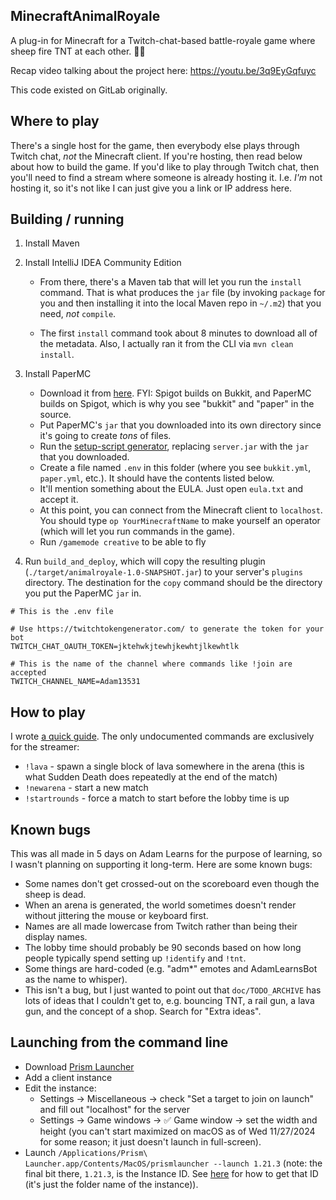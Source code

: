 ## MinecraftAnimalRoyale

A plug-in for Minecraft for a Twitch-chat-based battle-royale game where sheep fire TNT at each other. 🐑🧨

Recap video talking about the project here: https://youtu.be/3q9EyGqfuyc

This code existed on GitLab originally.

## Where to play

There's a single host for the game, then everybody else plays through Twitch chat, _not_ the Minecraft client. If you're hosting, then read below about how to build the game. If you'd like to play through Twitch chat, then you'll need to find a stream where someone is already hosting it. I.e. _I'm_ not hosting it, so it's not like I can just give you a link or IP address here.

## Building / running

1. Install Maven
1. Install IntelliJ IDEA Community Edition

   - From there, there's a Maven tab that will let you run the `install` command. That is what produces the `jar` file (by invoking `package` for you and then installing it into the local Maven repo in `~/.m2`) that you need, _not_ `compile`.

   - The first `install` command took about 8 minutes to download all of the metadata. Also, I actually ran it from the CLI via `mvn clean install`.

1. Install PaperMC

   - Download it from [here](https://papermc.io/downloads/paper). FYI: Spigot builds on Bukkit, and PaperMC builds on Spigot, which is why you see "bukkit" and "paper" in the source.
   - Put PaperMC's `jar` that you downloaded into its own directory since it's going to create _tons_ of files.
   - Run the [setup-script generator](https://docs.papermc.io/misc/tools/start-script-gen), replacing `server.jar` with the `jar` that you downloaded.
   - Create a file named `.env` in this folder (where you see `bukkit.yml`, `paper.yml`, etc.). It should have the contents listed below.
   - It'll mention something about the EULA. Just open `eula.txt` and accept it.
   - At this point, you can connect from the Minecraft client to `localhost`. You should type `op YourMinecraftName` to make yourself an operator (which will let you run commands in the game).
   - Run `/gamemode creative` to be able to fly

1. Run `build_and_deploy`, which will copy the resulting plugin (`./target/animalroyale-1.0-SNAPSHOT.jar`) to your server's `plugins` directory. The destination for the `copy` command should be the directory you put the PaperMC `jar` in.

```env
# This is the .env file

# Use https://twitchtokengenerator.com/ to generate the token for your bot
TWITCH_CHAT_OAUTH_TOKEN=jktehwkjtewhjkewhtjlkewhtlk

# This is the name of the channel where commands like !join are accepted
TWITCH_CHANNEL_NAME=Adam13531
```

## How to play

I wrote [a quick guide](https://docs.google.com/document/d/1moUj-t_0jbqze7Hj56434eO6iMPjn2eO_aeHCuQcwMw/edit). The only undocumented commands are exclusively for the streamer:

- `!lava` - spawn a single block of lava somewhere in the arena (this is what Sudden Death does repeatedly at the end of the match)
- `!newarena` - start a new match
- `!startrounds` - force a match to start before the lobby time is up

## Known bugs

This was all made in 5 days on Adam Learns for the purpose of learning, so I wasn't planning on supporting it long-term. Here are some known bugs:

- Some names don't get crossed-out on the scoreboard even though the sheep is dead.
- When an arena is generated, the world sometimes doesn't render without jittering the mouse or keyboard first.
- Names are all made lowercase from Twitch rather than being their display names.
- The lobby time should probably be 90 seconds based on how long people typically spend setting up `!identify` and `!tnt`.
- Some things are hard-coded (e.g. "adm\*" emotes and AdamLearnsBot as the name to whisper).
- This isn't a bug, but I just wanted to point out that `doc/TODO_ARCHIVE` has lots of ideas that I couldn't get to, e.g. bouncing TNT, a rail gun, a lava gun, and the concept of a shop. Search for "Extra ideas".

## Launching from the command line

- Download [Prism Launcher](https://prismlauncher.org/)
- Add a client instance
- Edit the instance:
  - Settings → Miscellaneous → check "Set a target to join on launch" and fill out "localhost" for the server
  - Settings → Game windows → ✅ Game window → set the width and height (you can't start maximized on macOS as of Wed 11/27/2024 for some reason; it just doesn't launch in full-screen).
- Launch `/Applications/Prism\ Launcher.app/Contents/MacOS/prismlauncher --launch 1.21.3` (note: the final bit there, `1.21.3`, is the Instance ID. See [here](https://prismlauncher.org/wiki/getting-started/command-line-interface/) for how to get that ID (it's just the folder name of the instance)).
